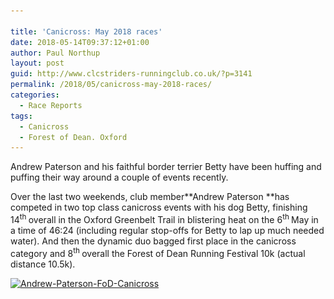 ```yaml
---

title: 'Canicross: May 2018 races'
date: 2018-05-14T09:37:12+01:00
author: Paul Northup
layout: post
guid: http://www.clcstriders-runningclub.co.uk/?p=3141
permalink: /2018/05/canicross-may-2018-races/
categories:
  - Race Reports
tags:
  - Canicross
  - Forest of Dean. Oxford
---
```

Andrew Paterson and his faithful border terrier Betty have been huffing and puffing their way around a couple of events recently.

Over the last two weekends, club member**Andrew Paterson **has competed in two top class canicross events with his dog Betty, finishing 14<sup>th </sup>overall in the Oxford Greenbelt Trail in blistering heat on the 6<sup>th </sup>May in a time of 46:24 (including regular stop-offs for Betty to lap up much needed water). And then the dynamic duo bagged first place in the canicross category and 8<sup>th </sup>overall the Forest of Dean Running Festival 10k (actual distance 10.5k).

[<img class="alignnone wp-image-3142" src="/Images/2018/05/Andrew-Paterson-FoD-Canicross.jpg" alt="Andrew-Paterson-FoD-Canicross" width="800" height="1422" srcset="/Images/2018/05/Andrew-Paterson-FoD-Canicross.jpg 540w, /Images/2018/05/Andrew-Paterson-FoD-Canicross-169x300.jpg 169w" sizes="(max-width: 800px) 100vw, 800px" />](/Images/2018/05/Andrew-Paterson-FoD-Canicross.jpg)
